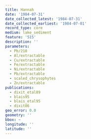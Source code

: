 ```yaml
---
title: Hannah
date: '1984-07-31'
date_collected_latest: '1984-07-31'
date_collected_earliest: '1984-07-01'
record_type: core
medium: lake_sediment
feature: '515'
description: ''
parameters:
  - Pb/210
  - Al/extractable
  - Cu/extractable
  - Fe/extractable
  - Ni/extractable
  - Pb/extractable
  - scaled_chrysophytes
  - Zn/extractable
publications:
  - dixit_etal89
  - blais95
  - blais_etal95
  - dixit86
geo_error: 0.0
geometry: ''
bbox: ~
longitude: ''
latitude: ''
---
```

